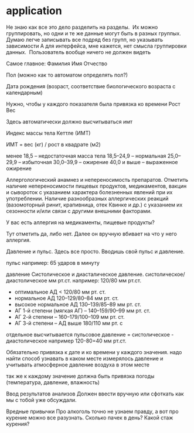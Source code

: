 # application

Не знаю как все это дело разделить на разделы. 
Их можно группировать, но одни и те же данные могут быть в разных группых. 
Думаю легче записывать все подряд без групп, но указывать зависимости
А для интерфейса, мне кажется, нет смысла группировки данных. 
Пользователь вообще ничего не должен видеть

Самое главное:
Фамилия
Имя
Отчество

Пол (можно как то автоматом определять пол?)

Дата рождения (возраст, соответствие биологического возраста с календарным)

Нужно, чтобы у каждого показателя была привязка ко времени
Рост
Вес

Здесь автоматически должно высчитываться имт

Индекс массы тела Кеттле (ИМТ)

ИМТ = вес (кг) / рост в квадрате (м2)

менее 18,5 – недостаточная масса тела
18,5–24,9 – нормальная
25,0–29,9 – избыточная
30,0–39,9 – ожирение
40,0 и выше – выраженное ожирение


Аллергологический анамнез и непереносимость препаратов. Отметить наличие непереносимости пищевых продуктов, медикаментов, вакцин и сывороток с указанием характера болезненных явлений при их употреблении. Наличие разнообразных аллергических реакций (вазомоторный ринит, крапивница, отек Квинке и др.) с указанием их сезонности и/или связи с другими внешними факторами.

У вас есть аллергия на медикаменты, пищевые продукты?

Тут отметить да, либо нет.
Далее он вручную вбивает на что у него аллергия. 


Давление и пульс.
Здесь все просто. Вводишь свой пульс и давление.

пульс
например: 65 ударов в минуту


давление
Систолическое и диасталическое давление. 
систолическое/диастолическое мм рт.ст.
например: 120/80 мм рт.ст.
* оптимальное АД < 120/80 мм рт. ст.
* нормальное АД 120–129/80–84 мм рт. ст. 
* высокое нормальное АД 130–139/85–89 мм рт. ст. 
* АГ 1-й степени (мягкая АГ) – 140–159/90–99 мм рт. ст. 
* АГ 2-й степени – 160–179/100–109 мм рт. ст. 
* АГ 3-й степени – АД выше 180/110 мм рт. с

отдельное высчитывается пульсовое давление = систолическое - диастолическое
например 120-80=40 мм рт.ст.


Обязательно привязка к дате и ко времени у каждого значения.
надо найти способ узнавать в каком месте измерялось давление и учитывать атмосферное давление воздуха в этом месте

так же к каждому значение должна быть привязка погоды (температура, давление, влажность)



Ввод результатов анализов
Должен ввести вручную или сфоткать как мы с тобой уже обсуждали. 

Вредные привычки
Про алкоголь точно не узнаем правду, а вот про курение можно все разузнать. Сколько пачек в день? Какой стаж курения?

